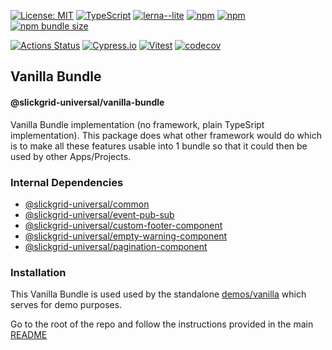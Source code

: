 [![License: MIT](https://img.shields.io/badge/License-MIT-yellow.svg)](https://opensource.org/licenses/MIT)
[![TypeScript](https://img.shields.io/badge/%3C%2F%3E-TypeScript-%230074c1.svg)](http://www.typescriptlang.org/)
[![lerna--lite](https://img.shields.io/badge/maintained%20with-lerna--lite-e137ff)](https://github.com/ghiscoding/lerna-lite)
[![npm](https://img.shields.io/npm/v/@slickgrid-universal/vanilla-bundle.svg)](https://www.npmjs.com/package/@slickgrid-universal/vanilla-bundle)
[![npm](https://img.shields.io/npm/dy/@slickgrid-universal/vanilla-bundle)](https://www.npmjs.com/package/@slickgrid-universal/vanilla-bundle)
[![npm bundle size](https://img.shields.io/bundlephobia/minzip/@slickgrid-universal/vanilla-bundle?color=success&label=gzip)](https://bundlephobia.com/result?p=@slickgrid-universal/vanilla-bundle)

[![Actions Status](https://github.com/ghiscoding/slickgrid-universal/workflows/CI%20Build/badge.svg)](https://github.com/ghiscoding/slickgrid-universal/actions)
[![Cypress.io](https://img.shields.io/badge/tested%20with-Cypress-04C38E.svg)](https://www.cypress.io/)
[![Vitest](https://img.shields.io/badge/tested%20with-vitest-fcc72b.svg?logo=vitest)](https://vitest.dev/)
[![codecov](https://codecov.io/gh/ghiscoding/slickgrid-universal/branch/master/graph/badge.svg)](https://codecov.io/gh/ghiscoding/slickgrid-universal)

## Vanilla Bundle
#### @slickgrid-universal/vanilla-bundle

Vanilla Bundle implementation (no framework, plain TypeSript implementation). This package does what other framework would do which is to make all these features usable into 1 bundle so that it could then be used by other Apps/Projects.

### Internal Dependencies
- [@slickgrid-universal/common](https://github.com/ghiscoding/slickgrid-universal/tree/master/packages/common)
- [@slickgrid-universal/event-pub-sub](https://github.com/ghiscoding/slickgrid-universal/tree/master/packages/event-pub-sub)
- [@slickgrid-universal/custom-footer-component](https://github.com/ghiscoding/slickgrid-universal/tree/master/packages/custom-footer-component)
- [@slickgrid-universal/empty-warning-component](https://github.com/ghiscoding/slickgrid-universal/tree/master/packages/empty-warning-component)
- [@slickgrid-universal/pagination-component](https://github.com/ghiscoding/slickgrid-universal/tree/master/packages/pagination-component)

### Installation
This Vanilla Bundle is used used by the standalone [demos/vanilla](https://github.com/ghiscoding/slickgrid-universal/tree/master/demos/vanilla) which serves for demo purposes.

Go to the root of the repo and follow the instructions provided in the main [README](https://github.com/ghiscoding/slickgrid-universal#installation)

